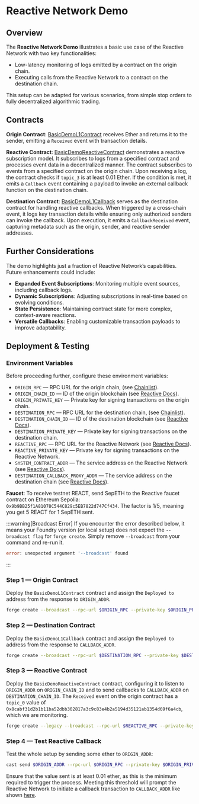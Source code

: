 # Reactive Network Demo

## Overview

The **Reactive Network Demo** illustrates a basic use case of the Reactive Network with two key functionalities:

* Low-latency monitoring of logs emitted by a contract on the origin chain.
* Executing calls from the Reactive Network to a contract on the destination chain.

This setup can be adapted for various scenarios, from simple stop orders to fully decentralized algorithmic trading.

## Contracts

**Origin Contract**: [BasicDemoL1Contract](https://github.com/Reactive-Network/reactive-smart-contract-demos/blob/main/src/demos/basic/BasicDemoL1Contract.sol) receives Ether and returns it to the sender, emitting a `Received` event with transaction details.

**Reactive Contract**: [BasicDemoReactiveContract](https://github.com/Reactive-Network/reactive-smart-contract-demos/blob/main/src/demos/basic/BasicDemoReactiveContract.sol) demonstrates a reactive subscription model. It subscribes to logs from a specified contract and processes event data in a decentralized manner. The contract subscribes to events from a specified contract on the origin chain. Upon receiving a log, the contract checks if `topic_3` is at least 0.01 Ether. If the condition is met, it emits a `Callback` event containing a payload to invoke an external callback function on the destination chain.

**Destination Contract**: [BasicDemoL1Callback](https://github.com/Reactive-Network/reactive-smart-contract-demos/blob/main/src/demos/basic/BasicDemoL1Callback.sol) serves as the destination contract for handling reactive callbacks. When triggered by a cross-chain event, it logs key transaction details while ensuring only authorized senders can invoke the callback. Upon execution, it emits a `CallbackReceived` event, capturing metadata such as the origin, sender, and reactive sender addresses.

## Further Considerations

The demo highlights just a fraction of Reactive Network’s capabilities. Future enhancements could include:

- **Expanded Event Subscriptions**: Monitoring multiple event sources, including callback logs.
- **Dynamic Subscriptions**: Adjusting subscriptions in real-time based on evolving conditions.
- **State Persistence**: Maintaining contract state for more complex, context-aware reactions.
- **Versatile Callbacks**: Enabling customizable transaction payloads to improve adaptability.

## Deployment & Testing

### Environment Variables

Before proceeding further, configure these environment variables:

* `ORIGIN_RPC` — RPC URL for the origin chain, (see [Chainlist](https://chainlist.org)).
* `ORIGIN_CHAIN_ID` — ID of the origin blockchain (see [Reactive Docs](https://dev.reactive.network/origins-and-destinations#mainnet-chains)).
* `ORIGIN_PRIVATE_KEY` — Private key for signing transactions on the origin chain.
* `DESTINATION_RPC` — RPC URL for the destination chain, (see [Chainlist](https://chainlist.org)).
* `DESTINATION_CHAIN_ID` — ID of the destination blockchain (see [Reactive Docs](https://dev.reactive.network/origins-and-destinations#mainnet-chains)).
* `DESTINATION_PRIVATE_KEY` — Private key for signing transactions on the destination chain.
* `REACTIVE_RPC` — RPC URL for the Reactive Network (see [Reactive Docs](https://dev.reactive.network/reactive-mainnet)).
* `REACTIVE_PRIVATE_KEY` — Private key for signing transactions on the Reactive Network.
* `SYSTEM_CONTRACT_ADDR` — The service address on the Reactive Network (see [Reactive Docs](https://dev.reactive.network/reactive-mainnet#overview)).
* `DESTINATION_CALLBACK_PROXY_ADDR` — The service address on the destination chain (see [Reactive Docs](https://dev.reactive.network/origins-and-destinations#callback-proxy-address)).

**Faucet**: To receive testnet REACT, send SepETH to the Reactive faucet contract on Ethereum Sepolia: `0x9b9BB25f1A81078C544C829c5EB7822d747Cf434`. The factor is 1/5, meaning you get 5 REACT for 1 SepETH sent.

:::warning[Broadcast Error]
If you encounter the error described below, it means your Foundry version (or local setup) does not expect the `--broadcast flag` for `forge create`. Simply remove `--broadcast` from your command and re-run it.

```go
error: unexpected argument '--broadcast' found
```
:::

### Step 1 — Origin Contract

Deploy the `BasicDemoL1Contract` contract and assign the `Deployed to` address from the response to `ORIGIN_ADDR`.

```bash
forge create --broadcast --rpc-url $ORIGIN_RPC --private-key $ORIGIN_PRIVATE_KEY src/demos/basic/BasicDemoL1Contract.sol:BasicDemoL1Contract
```

### Step 2 — Destination Contract

Deploy the `BasicDemoL1Callback` contract and assign the `Deployed to` address from the response to `CALLBACK_ADDR`.

```bash
forge create --broadcast --rpc-url $DESTINATION_RPC --private-key $DESTINATION_PRIVATE_KEY src/demos/basic/BasicDemoL1Callback.sol:BasicDemoL1Callback --value 0.05ether --constructor-args $DESTINATION_CALLBACK_PROXY_ADDR
```

### Step 3 — Reactive Contract

Deploy the `BasicDemoReactiveContract` contract, configuring it to listen to `ORIGIN_ADDR` on `ORIGIN_CHAIN_ID` and to send callbacks to `CALLBACK_ADDR` on `DESTINATION_CHAIN_ID`. The `Received` event on the origin contract has a `topic_0` value of `0x8cabf31d2b1b11ba52dbb302817a3c9c83e4b2a5194d35121ab1354d69f6a4cb`, which we are monitoring.

```bash
forge create --legacy --broadcast --rpc-url $REACTIVE_RPC --private-key $REACTIVE_PRIVATE_KEY src/demos/basic/BasicDemoReactiveContract.sol:BasicDemoReactiveContract --value 0.01ether --constructor-args $SYSTEM_CONTRACT_ADDR $ORIGIN_CHAIN_ID $DESTINATION_CHAIN_ID $ORIGIN_ADDR 0x8cabf31d2b1b11ba52dbb302817a3c9c83e4b2a5194d35121ab1354d69f6a4cb $CALLBACK_ADDR
```

### Step 4 — Test Reactive Callback

Test the whole setup by sending some ether to `ORIGIN_ADDR`:

```bash
cast send $ORIGIN_ADDR --rpc-url $ORIGIN_RPC --private-key $ORIGIN_PRIVATE_KEY --value 0.01ether
```

Ensure that the value sent is at least 0.01 ether, as this is the minimum required to trigger the process. Meeting this threshold will prompt the Reactive Network to initiate a callback transaction to `CALLBACK_ADDR` like shown [here](https://sepolia.etherscan.io/address/0x26fF307f0f0Ea0C4B5Df410Efe22754324DACE08#events).
